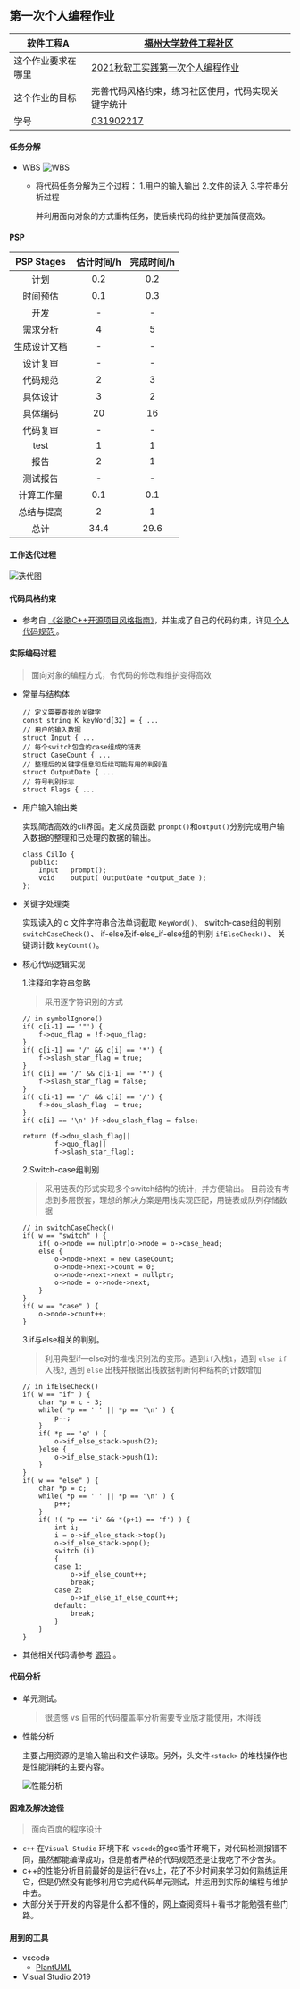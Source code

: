 ## 第一次个人编程作业

| 软件工程A | [福州大学软件工程社区](https://bbs.csdn.net/forums/fzuSoftwareEngineering2021) |
| ----------------- |--------------- | 
| 这个作业要求在哪里| [2021秋软工实践第一次个人编程作业](https://bbs.csdn.net/topics/600574694) | 
| 这个作业的目标 | 完善代码风格约束，练习社区使用，代码实现关键字统计 |
| 学号 | [031902217](https://blog.csdn.net/qq_54903139) |


#### 任务分解
- WBS
  ![WBS](https://github.com/fenriliuguang/031902217_psy/blob/master/out/code_1/code1_WBS/code1.png?raw=true)

  - 将代码任务分解为三个过程：
    1.用户的输入输出
    2.文件的读入
    3.字符串分析过程

    并利用面向对象的方式重构任务，使后续代码的维护更加简便高效。

#### PSP

  |PSP Stages|估计时间/h|完成时间/h|
  |:--:|:--:|:--:|
  |计划|0.2|0.2|
  |时间预估|0.1|0.3|
  |开发| - | - |
  |需求分析| 4 | 5 |
  |生成设计文档|-|-|
  |设计复审| - | - |
  |代码规范| 2 | 3 |
  |具体设计| 3 | 2 |
  |具体编码| 20 | 16|
  |代码复审| - | - |
  |test| 1 | 1 |
  |报告| 2 | 1 |
  |测试报告| - | - |
  |计算工作量| 0.1 |0.1|
  |总结与提高|2|1|
  |总计|34.4|29.6|

#### 工作迭代过程

  ![迭代图](https://github.com/fenriliuguang/031902217_psy/blob/master/out/code_1/code1_active/active.png?raw=true)

#### 代码风格约束
 - 参考自 [《谷歌C++开源项目风格指南》](https://zh-google-styleguide.readthedocs.io/en/latest/google-cpp-styleguide/contents/)，并生成了自己的代码约束，详见[ 个人代码规范 ](https://github.com/fenriliuguang/031902217_psy/blob/master/README.md) 。

#### 实际编码过程
  > 面向对象的编程方式，令代码的修改和维护变得高效
  - 常量与结构体
    ```
    // 定义需要查找的关键字
    const string K_keyWord[32] = { ...
    // 用户的输入数据
    struct Input { ...
    // 每个switch包含的case组成的链表
    struct CaseCount { ...
    // 整理后的关键字信息和后续可能有用的判别值
    struct OutputDate { ...
    // 符号判别标志
    struct Flags { ...
    ```
  - 用户输入输出类

     实现简洁高效的cli界面。定义成员函数 `prompt()`和`output()`分别完成用户输入数据的整理和已处理的数据的输出。
      ```
      class CilIo {
        public:
          Input   prompt();
          void    output( OutputDate *output_date ); 
      };
      ```
  - 关键字处理类

    实现读入的 c 文件字符串合法单词截取 `KeyWord()`、
    switch-case组的判别 `switchCaseCheck()`、
    if-else及if-else_if-else组的判别 `ifElseCheck()`、 关键词计数 `keyCount()`。

  - 核心代码逻辑实现

    1.注释和字符串忽略
    >采用逐字符识别的方式
    ```
    // in symbolIgnore()
    if( c[i-1] == '"') {
        f->quo_flag = !f->quo_flag;
    }
    if( c[i-1] == '/' && c[i] == '*') {
        f->slash_star_flag = true;
    }
    if( c[i] == '/' && c[i-1] == '*') {
        f->slash_star_flag = false;
    }
    if( c[i-1] == '/' && c[i] == '/') {
        f->dou_slash_flag  = true;
    }
    if( c[i] == '\n' )f->dou_slash_flag = false;

    return (f->dou_slash_flag||
            f->quo_flag||
            f->slash_star_flag);
    ```
    2.Switch-case组判别
    > 采用链表的形式实现多个switch结构的统计，并方便输出。
    > 目前没有考虑到多层嵌套，理想的解决方案是用栈实现匹配，用链表或队列存储数据
    ```
    // in switchCaseCheck()
    if( w == "switch" ) {
        if( o->node == nullptr)o->node = o->case_head;
        else {
            o->node->next = new CaseCount;
            o->node->next->count = 0;
            o->node->next->next = nullptr;
            o->node = o->node->next;
        }
    }
    if( w == "case" ) {
        o->node->count++;
    }
    ```
    3.if与else相关的判别。
    > 利用典型if—else对的堆栈识别法的变形。遇到`if`入栈`1`，遇到 `else if` 入栈`2`, 遇到 `else` 出栈并根据出栈数据判断何种结构的计数增加
    ```
    // in ifElseCheck()
    if( w == "if" ) {
        char *p = c - 3;
        while( *p == ' ' || *p == '\n' ) {
            p--;
        }
        if( *p == 'e' ) {
            o->if_else_stack->push(2);
        }else {
            o->if_else_stack->push(1);
        }
    }
    if( w == "else" ) {
        char *p = c;
        while( *p == ' ' || *p == '\n' ) {
            p++;
        }
        if( !( *p == 'i' && *(p+1) == 'f') ) {
            int i;
            i = o->if_else_stack->top();
            o->if_else_stack->pop();
            switch (i)
            {
            case 1:
                o->if_else_count++;
                break;
            case 2:
                o->if_else_if_else_count++;
            default:
                break;
            }
        }
    }
    ```

  - 其他相关代码请参考 [源码](https://github.com/fenriliuguang/031902217_psy/blob/master/code_1/src/main.cpp) 。

#### 代码分析

- 单元测试。
  ![]()

  > 很遗憾 vs 自带的代码覆盖率分析需要专业版才能使用，木得钱

- 性能分析

  主要占用资源的是输入输出和文件读取。另外，头文件`<stack>` 的堆栈操作也是性能消耗的主要内容。

  ![性能分析](https://github.com/fenriliuguang/031902217_psy/blob/master/out/code_1/code1_WBS/test.png?raw=true)

#### 困难及解决途径
> 面向百度的程序设计

- `c++` 在` Visual Studio ` 环境下和 `vscode`的gcc插件环境下，对代码检测报错不同，虽然都能编译成功，但是前者严格的代码规范还是让我吃了不少苦头。
- c++的性能分析目前最好的是运行在vs上，花了不少时间来学习如何熟练运用它，但是仍然没有能够利用它完成代码单元测试，并运用到实际的编程与维护中去。
- 大部分关于开发的内容是什么都不懂的，网上查阅资料＋看书才能勉强有些门路。

#### 用到的工具

  - vscode
    - [PlantUML](https://plantuml.com/zh/)
  - Visual Studio 2019
